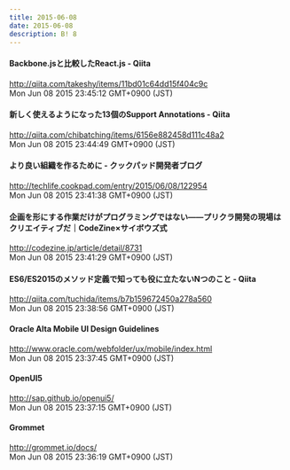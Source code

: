 ```yaml
---
title: 2015-06-08
date: 2015-06-08
description: B! 8
---
```


#### Backbone.jsと比較したReact.js - Qiita
http://qiita.com/takeshy/items/11bd01c64dd15f404c9c<br>
Mon Jun 08 2015 23:45:12 GMT+0900 (JST)<br>


#### 新しく使えるようになった13個のSupport Annotations - Qiita
http://qiita.com/chibatching/items/6156e882458d111c48a2<br>
Mon Jun 08 2015 23:44:49 GMT+0900 (JST)<br>


#### より良い組織を作るために - クックパッド開発者ブログ
http://techlife.cookpad.com/entry/2015/06/08/122954<br>
Mon Jun 08 2015 23:41:38 GMT+0900 (JST)<br>


#### 企画を形にする作業だけがプログラミングではない――プリクラ開発の現場はクリエイティブだ｜CodeZine×サイボウズ式
http://codezine.jp/article/detail/8731<br>
Mon Jun 08 2015 23:41:29 GMT+0900 (JST)<br>


#### ES6/ES2015のメソッド定義で知っても役に立たないNつのこと - Qiita
http://qiita.com/tuchida/items/b7b159672450a278a560<br>
Mon Jun 08 2015 23:38:56 GMT+0900 (JST)<br>


#### Oracle Alta Mobile UI Design Guidelines
http://www.oracle.com/webfolder/ux/mobile/index.html<br>
Mon Jun 08 2015 23:37:45 GMT+0900 (JST)<br>


#### OpenUI5
http://sap.github.io/openui5/<br>
Mon Jun 08 2015 23:37:15 GMT+0900 (JST)<br>


#### Grommet
http://grommet.io/docs/<br>
Mon Jun 08 2015 23:36:19 GMT+0900 (JST)<br>


